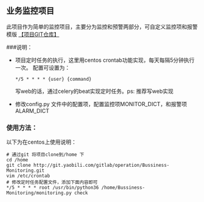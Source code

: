 ## 业务监控项目

此项目作为简单的监控项目，主要分为监控和预警两部分，可自定义监控项和报警模版
[【项目GIT仓库】](http://47.106.138.74/gitlab/operation/Bussiness-Monitoring)

###说明：

- 项目定时任务的执行，这里用centos crontab功能实现，每天每隔5分钟执行一次。
  配置可设置为：
    ```
    */5 * * * * {user} {command}
    ```
    写web的话，通过celery的beat实现定时任务。ps: 推荐写web实现

- 修改config.py 文件中的配置项，配置监控项MONITOR_DICT，和报警项ALARM_DICT


### 使用方法：

以下为在centos上使用说明：
  
    # 通过git 将项目clone到/home 下
    cd /home
    git clone http://git.yaobili.com/gitlab/operation/Bussiness-Monitoring.git
    vim /etc/crontab   
    # 修改定时任务配置文件，添加下面内容即可
    */5 * * * * root /usr/bin/python36 /home/Bussiness-Monitoring/monitoring.py check

